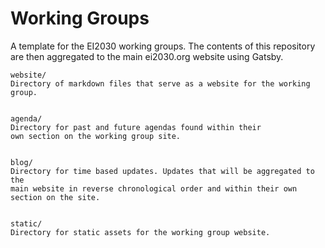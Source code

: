 Working Groups
=====================
A template for the EI2030 working groups. The contents of this repository are then aggregated to the main ei2030.org website using Gatsby.

```
website/
Directory of markdown files that serve as a website for the working group.


agenda/
Directory for past and future agendas found within their
own section on the working group site.


blog/
Directory for time based updates. Updates that will be aggregated to the 
main website in reverse chronological order and within their own section on the site.


static/
Directory for static assets for the working group website.
```
